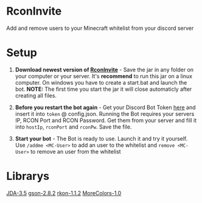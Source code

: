 # RconInvite
Add and remove users to your Minecraft whitelist from your discord server

# Setup
1. **Download newest version of [RconInvite]()** - Save the jar in any folder on your computer or your server. It's **recommend** to run this jar on a linux computer. On windows you have to create a start.bat and launch the bot. **NOTE:** The first time you start the jar it will close automaticly after creating all files.

2. **Before you restart the bot again** - Get your Discord Bot Token [here](https://discordapp.com/developers/applications/me) and insert it into `token` @ config.json. Running the Bot requires your servers IP, RCON Port and RCON Password. Get them from your server and fill it into `hostIp`, `rconPort` and `rconPw`. Save the file.

3. **Start your bot** - The Bot is ready to use. Launch it and try it yourself. Use `/addme <MC-User>` to add an user to the whitelist and `remove <MC-User>` to remove an user from the whitelist

# Librarys
[JDA-3.5](https://github.com/DV8FromTheWorld/JDA) 
[gson-2.8.2](https://github.com/google/gson) 
[rkon-1.1.2](https://github.com/Kronos666/rkon-core) 
[MoreColors-1.0](https://github.com/LeshDev/MoreColors) 
